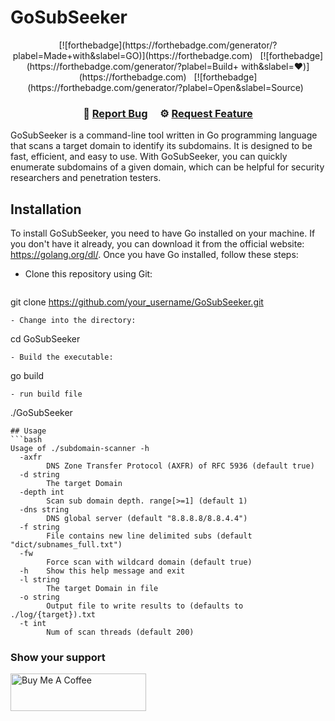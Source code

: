 # GoSubSeeker

<center>
[![forthebadge](https://forthebadge.com/generator/?plabel=Made+with&slabel=GO)](https://forthebadge.com) &nbsp;
[![forthebadge](https://forthebadge.com/generator/?plabel=Build+ with&slabel=❤️)](https://forthebadge.com) &nbsp;
[![forthebadge](https://forthebadge.com/generator/?plabel=Open&slabel=Source) &nbsp;
  </center>

<h3 align="center">
    🐞
    <a href="https://github.com/Aryanstha/Code-Chronicles/issues">Report Bug</a> &nbsp; &nbsp;
    ⚙️
    <a href="https://github.com/Aryanstha/Code-Chronicles/issues">Request Feature</a>
</h3>

GoSubSeeker is a command-line tool written in Go programming language that scans a target domain to identify its subdomains. It is designed to be fast, efficient, and easy to use. With GoSubSeeker, you can quickly enumerate subdomains of a given domain, which can be helpful for security researchers and penetration testers.

## Installation

To install GoSubSeeker, you need to have Go installed on your machine. If you don't have it already, you can download it from the official website: https://golang.org/dl/. Once you have Go installed, follow these steps:

- Clone this repository using Git:
  ```bash
git clone https://github.com/your_username/GoSubSeeker.git
  ```
- Change into the directory:
```
cd GoSubSeeker
```
- Build the executable:
```
go build
```
- run build file
```
./GoSubSeeker
```
## Usage
```bash
Usage of ./subdomain-scanner -h
  -axfr
		DNS Zone Transfer Protocol (AXFR) of RFC 5936 (default true)
  -d string
		The target Domain
  -depth int
		Scan sub domain depth. range[>=1] (default 1)
  -dns string
		DNS global server (default "8.8.8.8/8.8.4.4")
  -f string
		File contains new line delimited subs (default "dict/subnames_full.txt")
  -fw
		Force scan with wildcard domain (default true)
  -h	Show this help message and exit
  -l string
		The target Domain in file
  -o string
		Output file to write results to (defaults to ./log/{target}).txt
  -t int
		Num of scan threads (default 200)
   ```
   
   ### Show your support

<a href="https://www.buymeacoffee.com/ajty97921p" target="_blank"><img src="https://cdn.buymeacoffee.com/buttons/v2/default-violet.png" alt="Buy Me A Coffee" height= "60px" width= "217px" ></a>
